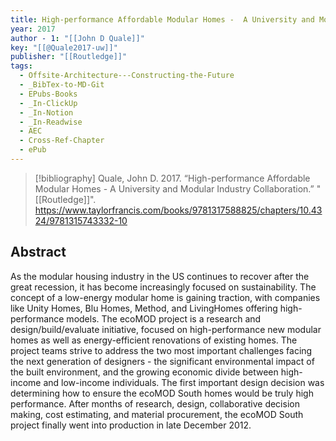 ```yaml
---
title: High-performance Affordable Modular Homes -  A University and Modular Industry Collaboration
year: 2017
author - 1: "[[John D Quale]]"
key: "[[@Quale2017-uw]]"
publisher: "[[Routledge]]"
tags:
  - Offsite-Architecture---Constructing-the-Future
  - _BibTex-to-MD-Git
  - EPubs-Books
  - _In-ClickUp
  - _In-Notion
  - _In-Readwise
  - AEC
  - Cross-Ref-Chapter
  - ePub
---
```


> [!bibliography]
> Quale, John D. 2017. “High-performance Affordable Modular Homes -  A University and Modular Industry Collaboration.” "[[Routledge]]". https://www.taylorfrancis.com/books/9781317588825/chapters/10.4324/9781315743332-10

## Abstract
As the modular housing industry in the US continues to recover after the great recession, it has become increasingly focused on sustainability. The concept of a low-energy modular home is gaining traction, with companies like Unity Homes, Blu Homes, Method, and LivingHomes offering high-performance models. The ecoMOD project is a research and design/build/evaluate initiative, focused on high-performance new modular homes as well as energy-efficient renovations of existing homes. The project teams strive to address the two most important challenges facing the next generation of designers -  the significant environmental impact of the built environment, and the growing economic divide between high-income and low-income individuals. The first important design decision was determining how to ensure the ecoMOD South homes would be truly high performance. After months of research, design, collaborative decision making, cost estimating, and material procurement, the ecoMOD South project finally went into production in late December 2012.